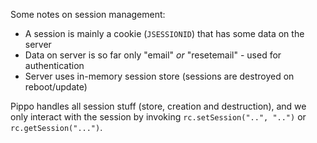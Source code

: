 Some notes on session management:

- A session is mainly a cookie (`JSESSIONID`) that has some data on the server
- Data on server is so far only "email" _or_ "resetemail" - used for authentication
- Server uses in-memory session store (sessions are destroyed on reboot/update)

Pippo handles all session stuff (store, creation and destruction), and we only interact
with the session by invoking `rc.setSession("..", "..")` or `rc.getSession("...")`.
